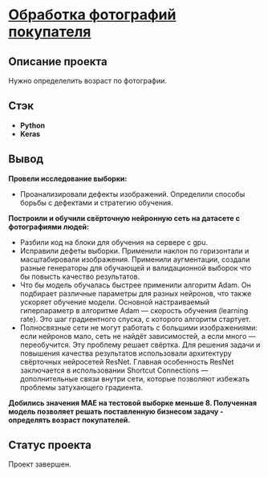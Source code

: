 # <a href='https://github.com/DmitryTatarintsev/My_repository/blob/main/1/1.ipynb'>Обработка фотографий покупателя</a>
## Описание проекта
Нужно определелить возраст по фотографии.
## Стэк
- **Python**
- **Keras**

## Вывод
**Провели исследование выборки:**

- Проанализировали дефекты изображений. Определили способы борьбы с дефектами и стратегию обучения.

**Построили и обучили свёрточную нейронную сеть на датасете с фотографиями людей:**

- Разбили код на блоки для обучения на сервере с gpu.
- Исправили дефеты выборки. Применили наклон по горизонтали и масштабировали изображения. Применили аугментации, создали разные генераторы для обучающей и валидационной выборок что бы повысть качество результатов.
- Что бы модель обучалась быстрее применили алгоритм Adam. Он подбирает различные параметры для разных нейронов, что также ускоряет обучение модели. Основной настраиваемый гиперпараметр в алгоритме Adam — скорость обучения (learning rate). Это шаг градиентного спуска, с которого алгоритм стартует.
- Полносвязные сети не могут работать с большими изображениями: если нейронов мало, сеть не найдёт зависимостей, а если много — переобучится. Эту проблему решает свёртка. Для решения задачи и повышения качества результатов использовали архитектуру свёрточных нейросетей ResNet. Главная особенность ResNet заключается в использовании Shortcut Connections — дополнительные связи внутри сети, которые позволяют избежать проблемы затухающего градиента.

**Добились значения MAE на тестовой выборке меньше 8. Полученная модель позволяет решать поставленную бизнесом задачу - определять возраст покупателей.**

## Статус проекта
Проект завершен.
